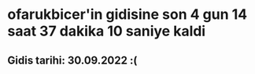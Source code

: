 # ofarukbicer'in gidisine son 4 gun 14 saat 37 dakika 10 saniye kaldi

## Gidis tarihi: 30.09.2022 :(